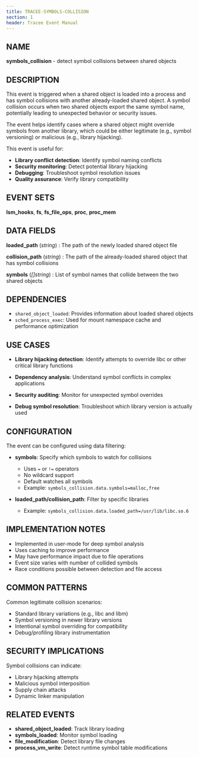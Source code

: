 ```yaml
---
title: TRACEE-SYMBOLS-COLLISION
section: 1
header: Tracee Event Manual
---
```


## NAME

**symbols_collision** - detect symbol collisions between shared objects

## DESCRIPTION

This event is triggered when a shared object is loaded into a process and has symbol collisions with another already-loaded shared object. A symbol collision occurs when two shared objects export the same symbol name, potentially leading to unexpected behavior or security issues.

The event helps identify cases where a shared object might override symbols from another library, which could be either legitimate (e.g., symbol versioning) or malicious (e.g., library hijacking).

This event is useful for:

- **Library conflict detection**: Identify symbol naming conflicts
- **Security monitoring**: Detect potential library hijacking
- **Debugging**: Troubleshoot symbol resolution issues
- **Quality assurance**: Verify library compatibility

## EVENT SETS

**lsm_hooks**, **fs**, **fs_file_ops**, **proc**, **proc_mem**

## DATA FIELDS

**loaded_path** (*string*)
: The path of the newly loaded shared object file

**collision_path** (*string*)
: The path of the already-loaded shared object that has symbol collisions

**symbols** (*[]string*)
: List of symbol names that collide between the two shared objects

## DEPENDENCIES

- `shared_object_loaded`: Provides information about loaded shared objects
- `sched_process_exec`: Used for mount namespace cache and performance optimization

## USE CASES

- **Library hijacking detection**: Identify attempts to override libc or other critical library functions

- **Dependency analysis**: Understand symbol conflicts in complex applications

- **Security auditing**: Monitor for unexpected symbol overrides

- **Debug symbol resolution**: Troubleshoot which library version is actually used

## CONFIGURATION

The event can be configured using data filtering:

- **symbols**: Specify which symbols to watch for collisions
  * Uses `=` or `!=` operators
  * No wildcard support
  * Default watches all symbols
  * Example: `symbols_collision.data.symbols=malloc,free`

- **loaded_path/collision_path**: Filter by specific libraries
  * Example: `symbols_collision.data.loaded_path=/usr/lib/libc.so.6`

## IMPLEMENTATION NOTES

- Implemented in user-mode for deep symbol analysis
- Uses caching to improve performance
- May have performance impact due to file operations
- Event size varies with number of collided symbols
- Race conditions possible between detection and file access

## COMMON PATTERNS

Common legitimate collision scenarios:

- Standard library variations (e.g., libc and libm)
- Symbol versioning in newer library versions
- Intentional symbol overriding for compatibility
- Debug/profiling library instrumentation

## SECURITY IMPLICATIONS

Symbol collisions can indicate:

- Library hijacking attempts
- Malicious symbol interposition
- Supply chain attacks
- Dynamic linker manipulation

## RELATED EVENTS

- **shared_object_loaded**: Track library loading
- **symbols_loaded**: Monitor symbol loading
- **file_modification**: Detect library file changes
- **process_vm_write**: Detect runtime symbol table modifications
